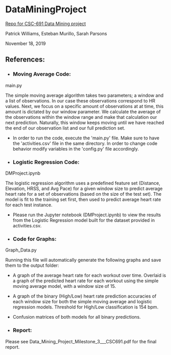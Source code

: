 # DataMiningProject
[Repo for CSC-691 Data Mining project](https://github.com/stbamb/DataMiningProject.git)

Patrick Williams, Esteban Murillo, Sarah Parsons

November 18, 2019

## References:

* ### Moving Average Code:

main.py

The simple moving average algorithm takes two parameters; a window and a list of observations. In our case these observations correspond to HR values. Next, we focus on a specific amount of observations at at time, this amount is dictated by our window parameter. We calculate the average of the observations within the window range and make that calculation our next prediction. Naturally, this window keeps moving until we have reached the end of our observation list and our full prediction set.

* In order to run the code, execute the 'main.py' file. Make sure to have the 'activities.csv' file in the same directory. In order to change code behavior modify variables in the 'config.py' file accordingly.  

* ### Logistic Regression Code:

DMProject.ipynb

The logistic regression algorithm uses a predefined feature set (Distance, Elevation, HRSS, and Avg Pace) for a given window size to predict average heart rate for a set of observations (based on the size of the test set). The model is fit to the training set first, then used to predict average heart rate for each test instance. 

* Please run the Jupyter notebook (DMProject.ipynb) to view the results from the Logistic Regression model built for the dataset provided in activities.csv.


* ### Code for Graphs:

Graph_Data.py

Running this file will automatically generate the following graphs and save them to the output folder:
* A graph of the average heart rate for each workout over time. Overlaid is a graph of the predicted heart rate for each workout using the simple moving average model, with a window size of 15.
* A graph of the binary (High/Low) heart rate prediction accuracies of each window size for both the simple moving average and logistic regression models. Threshold for High/Low classification is 154 bpm.
* Confusion matrices of both models for all binary predictions.

* ### Report:

Please see Data_Mining_Project_Milestone_3___CSC691.pdf for the final report.

